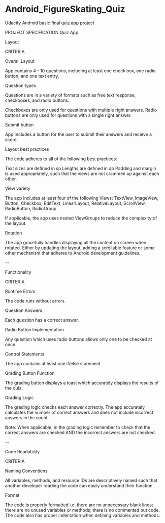 # Android_FigureSkating_Quiz
Udacity Android basic final quiz app project

PROJECT SPECIFICATION
Quiz App

Layout

CRITERIA

Overall Layout

  App contains 4 - 10 questions, including at least one check box, one radio button, and one text entry.

Question types

  Questions are in a variety of formats such as free text response, checkboxes, and radio buttons.

  Checkboxes are only used for questions with multiple right answers. Radio buttons are only used for questions with a single   right answer.

Submit button

  App includes a button for the user to submit their answers and receive a score.

Layout best practices

  The code adheres to all of the following best practices:

  Text sizes are defined in sp
  Lengths are defined in dp
  Padding and margin is used appropriately, such that the views are not crammed up against each other.
  
View variety

  The app includes at least four of the following Views: TextView, ImageView, Button, Checkbox, EditText, LinearLayout,     RelativeLayout, ScrollView, RadioButton, RadioGroup.

  If applicable, the app uses nested ViewGroups to reduce the complexity of the layout.

Rotation

  The app gracefully handles displaying all the content on screen when rotated. Either by updating the layout, adding a     scrollable feature or some other mechanism that adheres to Android development guidelines.

--

Functionality

CRITERIA

Runtime Errors

  The code runs without errors.

Question Answers

  Each question has a correct answer.

Radio Button Implementation

  Any question which uses radio buttons allows only one to be checked at once.

Control Statements

  The app contains at least one if/else statement

Grading Button Function

  The grading button displays a toast which accurately displays the results of the quiz.

Grading Logic

  The grading logic checks each answer correctly. The app accurately calculates the number of correct answers and does not  include incorrect answers in the count.

  Note: When applicable, in the grading logic remember to check that the correct answers are checked AND the incorrect answers are not checked.

--

Code Readability

CRITERIA

Naming Conventions

  All variables, methods, and resource IDs are descriptively named such that another developer reading the code can easily understand their function.

Format

  The code is properly formatted i.e. there are no unnecessary blank lines; there are no unused variables or methods; there is no commented out code.
The code also has proper indentation when defining variables and methods.

